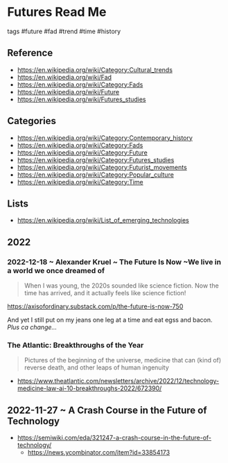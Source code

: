 # Futures Read Me

tags #future #fad #trend #time #history

## Reference

* https://en.wikipedia.org/wiki/Category:Cultural_trends
* https://en.wikipedia.org/wiki/Fad
* https://en.wikipedia.org/wiki/Category:Fads
* https://en.wikipedia.org/wiki/Future
* https://en.wikipedia.org/wiki/Futures_studies


## Categories

* https://en.wikipedia.org/wiki/Category:Contemporary_history
* https://en.wikipedia.org/wiki/Category:Fads
* https://en.wikipedia.org/wiki/Category:Future
* https://en.wikipedia.org/wiki/Category:Futures_studies
* https://en.wikipedia.org/wiki/Category:Futurist_movements
* https://en.wikipedia.org/wiki/Category:Popular_culture
* https://en.wikipedia.org/wiki/Category:Time


## Lists

* https://en.wikipedia.org/wiki/List_of_emerging_technologies


## 2022

### 2022-12-18 ~ Alexander Kruel ~ The Future Is Now ~We live in a world we once dreamed of
> When I was young, the 2020s sounded like science fiction. Now the time has arrived, and it actually feels like science fiction!

https://axisofordinary.substack.com/p/the-future-is-now-750

And yet I still put on my jeans one leg at a time and eat egss and bacon. _Plus ca change..._


### The Atlantic: Breakthroughs of the Year
>Pictures of the beginning of the universe, medicine that can (kind of) reverse death, and other leaps of human ingenuity

* https://www.theatlantic.com/newsletters/archive/2022/12/technology-medicine-law-ai-10-breakthroughs-2022/672390/


## 2022-11-27 ~ A Crash Course in the Future of Technology

* https://semiwiki.com/eda/321247-a-crash-course-in-the-future-of-technology/
  * https://news.ycombinator.com/item?id=33854173
